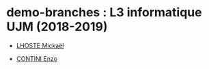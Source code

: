 # demo-branches : L3 informatique UJM (2018-2019)

* [LHOSTE Mickaël](students/mlhoste.md "Mickaël LHOSTE, mlhoste pour les intimes...")


* [CONTINI Enzo](students/econtini.md "Enzo CONTINI, zizou pour les intimes...")
